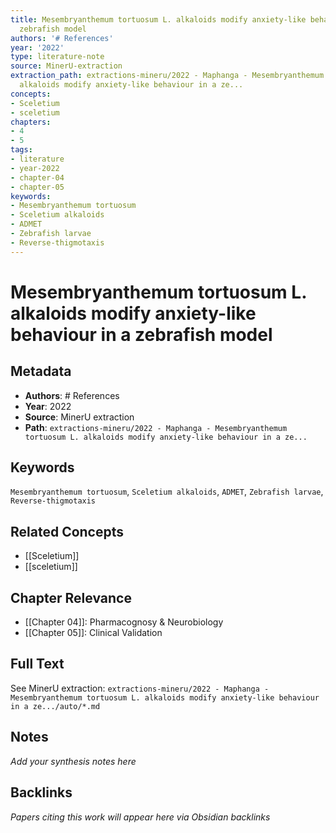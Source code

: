 ```yaml
---
title: Mesembryanthemum tortuosum L. alkaloids modify anxiety-like behaviour in a
  zebrafish model
authors: '# References'
year: '2022'
type: literature-note
source: MinerU-extraction
extraction_path: extractions-mineru/2022 - Maphanga - Mesembryanthemum tortuosum L.
  alkaloids modify anxiety-like behaviour in a ze...
concepts:
- Sceletium
- sceletium
chapters:
- 4
- 5
tags:
- literature
- year-2022
- chapter-04
- chapter-05
keywords:
- Mesembryanthemum tortuosum
- Sceletium alkaloids
- ADMET
- Zebrafish larvae
- Reverse-thigmotaxis
---
```


# Mesembryanthemum tortuosum L. alkaloids modify anxiety-like behaviour in a zebrafish model

## Metadata

- **Authors**: # References
- **Year**: 2022
- **Source**: MinerU extraction
- **Path**: `extractions-mineru/2022 - Maphanga - Mesembryanthemum tortuosum L. alkaloids modify anxiety-like behaviour in a ze...`

## Keywords

`Mesembryanthemum tortuosum`, `Sceletium alkaloids`, `ADMET`, `Zebrafish larvae`, `Reverse-thigmotaxis`

## Related Concepts

- [[Sceletium]]
- [[sceletium]]

## Chapter Relevance

- [[Chapter 04]]: Pharmacognosy & Neurobiology
- [[Chapter 05]]: Clinical Validation

## Full Text

See MinerU extraction: `extractions-mineru/2022 - Maphanga - Mesembryanthemum tortuosum L. alkaloids modify anxiety-like behaviour in a ze.../auto/*.md`

## Notes

*Add your synthesis notes here*

## Backlinks

*Papers citing this work will appear here via Obsidian backlinks*
